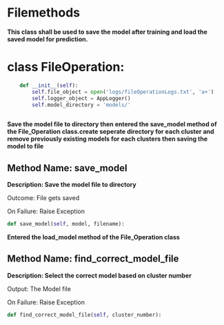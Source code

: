 # Filemethods

**This class shall be used to save the model after training and load the saved model for prediction.**

# class FileOperation:

```python    
    def __init__(self):
        self.file_object = open('logs/fileOperationLogs.txt', 'a+')
        self.logger_object = AppLogger()
        self.model_directory = 'models/'
       
```

**Save the model file to directory then entered the save_model method of the File_Operation class.create seperate directory for each cluster and remove previously existing models for each clusters then saving the model to file**

  ##  Method Name: save_model
   **Description: Save the model file to directory**
   
   Outcome: File gets saved
   
   On Failure: Raise Exception

```python
def save_model(self, model, filename):
```
**Entered the load_model method of the File_Operation class** 

## Method Name: find_correct_model_file
 **Description: Select the correct model based on cluster number**

Output: The Model file

 On Failure: Raise Exception
  ```python     
def find_correct_model_file(self, cluster_number):
```     


